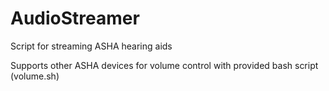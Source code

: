 # AudioStreamer
Script for streaming ASHA hearing aids

Supports other ASHA devices for volume control with provided bash script (volume.sh)
